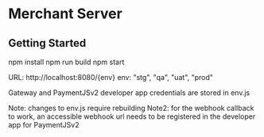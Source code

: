 # Merchant Server

## Getting Started

npm install
npm run build
npm start

URL: http://localhost:8080/{env}
env: "stg", "qa", "uat", "prod"

Gateway and PaymentJSv2 developer app credentials are stored in env.js

Note: changes to env.js require rebuilding
Note2: for the webhook callback to work, an accessible webhook url needs to be registered in the developer app for PaymentJSv2

